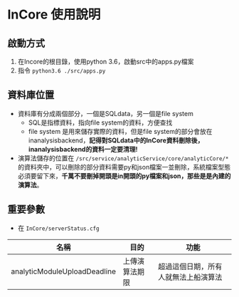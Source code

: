 # InCore 使用說明
## 啟動方式
1. 在Incore的根目錄，使用python 3.6，啟動src中的apps.py檔案
2. 指令 ```python3.6 ./src/apps.py```
## 資料庫位置
* 資料庫有分成兩個部分，一個是SQLdata，另一個是file system
  * SQL是指標資料，指向file system的資料，方便查找
  * file system 是用來儲存實際的資料，但是file system的部分會放在inanalysisbackend，**記得對SQLdata中的InCore資料刪除後，inanalysisbackend的資料一定要清理!**
* 演算法儲存的位置在 ```/src/service/analyticService/core/analyticCore/*```的資料夾中，可以刪除的部分資料需要py和json檔案一並刪除，系統檔案型態必須要留下來，**千萬不要刪掉開頭是in開頭的py檔案和json，那些是是內建的演算法**。

## 重要參數
* 在 ```InCore/serverStatus.cfg ```

| 名稱      | 目的      | 功能     |
| -------- | -------- | -------- |
|analyticModuleUploadDeadline|上傳演算法期限|超過這個日期，所有人就無法上船演算法|
